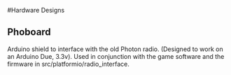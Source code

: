 #Hardware Designs

## Phoboard

Arduino shield to interface with the old Photon radio. (Designed to work on an
Arduino Due, 3.3v). Used in conjunction with the game software and the firmware
in src/platformio/radio_interface.
